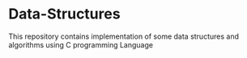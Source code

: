 # Data-Structures
This repository contains implementation of some data structures and algorithms using C programming Language

